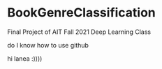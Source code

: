 # BookGenreClassification
Final Project of AIT Fall 2021 Deep Learning Class

do I know how to use github

hi lanea :))))